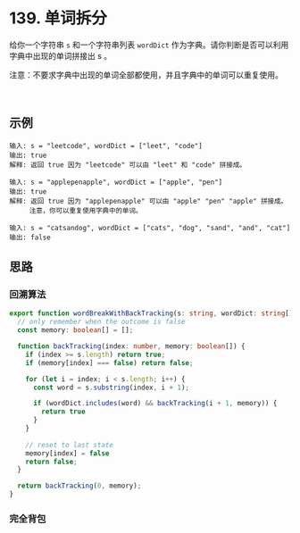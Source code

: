 # 139. 单词拆分

给你一个字符串 `s` 和一个字符串列表 `wordDict` 作为字典。请你判断是否可以利用字典中出现的单词拼接出 s 。

注意：不要求字典中出现的单词全部都使用，并且字典中的单词可以重复使用。

 

## 示例

```
输入: s = "leetcode", wordDict = ["leet", "code"]
输出: true
解释: 返回 true 因为 "leetcode" 可以由 "leet" 和 "code" 拼接成。
```

```
输入: s = "applepenapple", wordDict = ["apple", "pen"]
输出: true
解释: 返回 true 因为 "applepenapple" 可以由 "apple" "pen" "apple" 拼接成。
     注意，你可以重复使用字典中的单词。
```

```
输入: s = "catsandog", wordDict = ["cats", "dog", "sand", "and", "cat"]
输出: false
```


## 思路 

### 回溯算法 


```typescript
export function wordBreakWithBackTracking(s: string, wordDict: string[]): boolean {
  // only remember when the outcome is false
  const memory: boolean[] = [];

  function backTracking(index: number, memory: boolean[]) {
    if (index >= s.length) return true;
    if (memory[index] === false) return false;

    for (let i = index; i < s.length; i++) {
      const word = s.substring(index, i + 1);

      if (wordDict.includes(word) && backTracking(i + 1, memory)) {
        return true
      }
    }
    
    // reset to last state
    memory[index] = false
    return false;
  }

  return backTracking(0, memory);
}
```

### 完全背包 
 